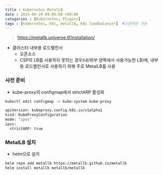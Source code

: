 ```yaml
---
title : Kubernetes MetalLB
date : 2025-08-24 09:00:00 +09:00
categories : [Kubernetes, Plugins]
tags : [kubernetes, k8s, metallb, k8s loadbalancer]  #소문자만 가능
---
```


> https://metallb.universe.tf/installation/
> 
- 클러스터 내부용 로드밸런서
    - 오픈소스
    - CSP의 LB를 사용하지 못하는 경우(내/외부 양쪽에서 사용가능한 LB)에, 내부용 로드밸런서로 사용하기 위해 주로 MetalLB를 사용

### 사전 준비

- kube-proxy의 configmap에서 strictARP 활성화

```bash
kubectl edit configmap -n kube-system kube-proxy

apiVersion: kubeproxy.config.k8s.io/v1alpha1
kind: KubeProxyConfiguration
mode: "ipvs"
ipvs:
  strictARP: true
```

### MetalLB 설치

- helm으로 설치

```bash
helm repo add metallb https://metallb.github.io/metallb
helm install metallb metallb/metallb
```